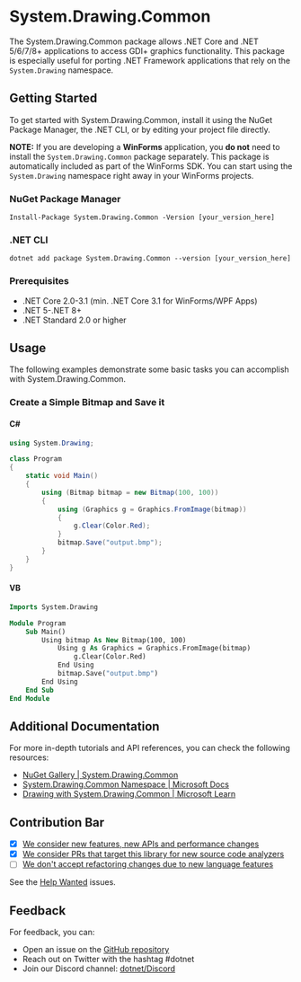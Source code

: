 # System.Drawing.Common

The System.Drawing.Common package allows .NET Core and .NET 5/6/7/8+ applications to access GDI+ graphics functionality. This package is especially useful for porting .NET Framework applications that rely on the `System.Drawing` namespace.

## Getting Started

To get started with System.Drawing.Common, install it using the NuGet Package Manager, the .NET CLI, or by editing your project file directly.

**NOTE:** If you are developing a **WinForms** application, you **do not** need to install the `System.Drawing.Common` package separately. This package is automatically included as part of the WinForms SDK. You can start using the `System.Drawing` namespace right away in your WinForms projects.

### NuGet Package Manager
```
Install-Package System.Drawing.Common -Version [your_version_here]
```

### .NET CLI
```
dotnet add package System.Drawing.Common --version [your_version_here]
```

### Prerequisites

- .NET Core 2.0-3.1 (min. .NET Core 3.1 for WinForms/WPF Apps)
- .NET 5-.NET 8+
- .NET Standard 2.0 or higher

## Usage

The following examples demonstrate some basic tasks you can accomplish with System.Drawing.Common.

### Create a Simple Bitmap and Save it

#### C#
```csharp
using System.Drawing;

class Program
{
    static void Main()
    {
        using (Bitmap bitmap = new Bitmap(100, 100))
        {
            using (Graphics g = Graphics.FromImage(bitmap))
            {
                g.Clear(Color.Red);
            }
            bitmap.Save("output.bmp");
        }
    }
}
```

#### VB
```vb
Imports System.Drawing

Module Program
    Sub Main()
        Using bitmap As New Bitmap(100, 100)
            Using g As Graphics = Graphics.FromImage(bitmap)
                g.Clear(Color.Red)
            End Using
            bitmap.Save("output.bmp")
        End Using
    End Sub
End Module
```

## Additional Documentation

For more in-depth tutorials and API references, you can check the following resources:

- [NuGet Gallery | System.Drawing.Common](https://nuget.org/packages/System.Drawing.Common/)
- [System.Drawing.Common Namespace | Microsoft Docs](https://docs.microsoft.com/en-us/dotnet/api/system.drawing?view=net-5.0)
- [Drawing with System.Drawing.Common | Microsoft Learn](https://learn.microsoft.com/en-us/dotnet/core/drawing/)

## Contribution Bar
- [x] [We consider new features, new APIs and performance changes](../README.md#primary-bar)
- [x] [We consider PRs that target this library for new source code analyzers](../README.md#secondary-bars)
- [ ] [We don't accept refactoring changes due to new language features](../README.md#secondary-bars)

See the [Help Wanted](https://github.com/dotnet/runtime/issues?q=is%3Aissue+is%3Aopen+label%3Aarea-System.Drawing+label%3A%22help+wanted%22) issues.

## Feedback

For feedback, you can:

- Open an issue on the [GitHub repository](https://github.com/dotnet/runtime/issues)
- Reach out on Twitter with the hashtag #dotnet
- Join our Discord channel: [dotnet/Discord](https://discord.com/invite/dotnet)
